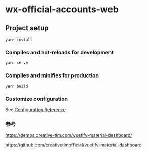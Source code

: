 # wx-official-accounts-web

## Project setup
```
yarn install
```

### Compiles and hot-reloads for development
```
yarn serve
```

### Compiles and minifies for production
```
yarn build
```

### Customize configuration
See [Configuration Reference](https://cli.vuejs.org/config/).

### 参考

https://demos.creative-tim.com/vuetify-material-dashboard/

https://github.com/creativetimofficial/vuetify-material-dashboard
